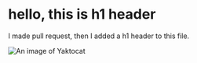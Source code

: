 # hello, this is h1 header

I made pull request, then I added a h1 header to this file.

![An image of Yaktocat](https://octodex.github.com/images/yaktocat.png)
